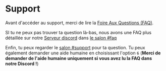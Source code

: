 # Support

Avant d'accéder au support, merci de lire la [Foire Aux Questions (FAQ)](/fr/getting-started/faq.md).

SI tu ne peux pas trouver ta question là-bas, nous avons une FAQ plus détaillée sur notre [Serveur discord](https://discord.gg/kQQmfNCTzm) dans [le salon #faq](https://discord.com/channels/798243210446241792/802668456792293397/832338239657607228)

Enfin, tu peux regarder le [salon #support](https://discord.com/channels/798243210446241792/830802350905884683/831910702004437102) pour ta question. Tu peux également demander une aide humaine en choisissant l'option `6`
(**Merci de demander de l'aide humaine uniquement si vous avez lu la FAQ dans notre Discord !**)
